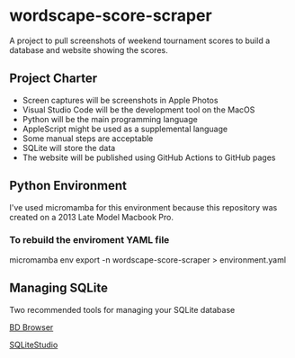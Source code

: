 # wordscape-score-scraper

 A project to pull screenshots of weekend tournament scores to build a database and website showing the scores.

 ## Project Charter

 - Screen captures will be screenshots in Apple Photos
 - Visual Studio Code will be the development tool on the MacOS
 - Python will be the main programming language
 - AppleScript might be used as a supplemental language
 - Some manual steps are acceptable
 - SQLite will store the data
 - The website will be published using GitHub Actions to GitHub pages

 ## Python Environment

 I've used micromamba for this environment because this repository was created on a 2013 Late Model Macbook Pro.

### To rebuild the enviroment YAML file
 micromamba env export -n wordscape-score-scraper > environment.yaml

 ## Managing SQLite

 Two recommended tools for managing your SQLite database

 [BD Browser](https://sqlitebrowser.org/dl/)

 [SQLiteStudio](https://sqlitestudio.pl/)
